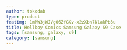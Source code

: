 ```yaml
---
author: tokodab
type: product
featimg: 1mMW3jWJVg06ZfGXv-x2zXbn7NlakPb3u
title: Hellboy Comics Samsung Galaxy S9 Case
tags: [samsung, galaxy, s9]
category: [samsung]
---
```

